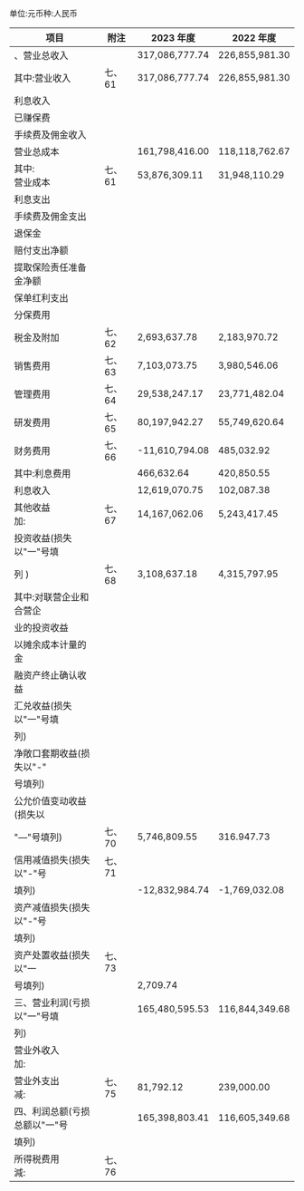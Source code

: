 单位:元币种:人民币

| 项目               | 附注       | 2023 年度        | 2022 年度        |
|------------------|----------|----------------|----------------|
| 、营业总收入           |          | 317,086,777.74 | 226,855,981.30 |
| 其中:营业收入          | 七、61     | 317,086,777.74 | 226,855,981.30 |
| 利息收入             |          |                |                |
| 已赚保费             |          |                |                |
| 手续费及佣金收入         |          |                |                |
| 营业总成本            |          | 161,798,416.00 | 118,118,762.67 |
| 其中:<br>营业成本      | 七、61     | 53,876,309.11  | 31,948,110.29  |
| 利息支出             |          |                |                |
| 手续费及佣金支出         |          |                |                |
| 退保金              |          |                |                |
| 赔付支出净额           |          |                |                |
| 提取保险责任准备金净额      |          |                |                |
| 保单红利支出           |          |                |                |
| 分保费用             |          |                |                |
| 税金及附加            | 七、62     | 2,693,637.78   | 2,183,970.72   |
| 销售费用             | 七、63     | 7,103,073.75   | 3,980,546.06   |
| 管理费用             | 七、64     | 29,538,247.17  | 23,771,482.04  |
| 研发费用             | 七、65     | 80,197,942.27  | 55,749,620.64  |
| 财务费用             | 七、<br>66 | -11,610,794.08 | 485,032.92     |
| 其中:利息费用          |          | 466,632.64     | 420,850.55     |
| 利息收入             |          | 12,619,070.75  | 102,087.38     |
| 其他收益<br>加:       | 七、67     | 14,167,062.06  | 5,243,417.45   |
| 投资收益(损失以"一"号填    |          |                |                |
| 列 )              | 七、68     | 3,108,637.18   | 4,315,797.95   |
| 其中:对联营企业和合营企     |          |                |                |
| 业的投资收益           |          |                |                |
| 以摊余成本计量的金        |          |                |                |
| 融资产终止确认收益        |          |                |                |
| 汇兑收益(损失以"一"号填    |          |                |                |
| 列)               |          |                |                |
| 净敞口套期收益(损失以"-"   |          |                |                |
| 号填列)             |          |                |                |
| 公允价值变动收益(损失以     |          |                |                |
| "—"号填列)          | 七、70     | 5,746,809.55   | 316.947.73     |
| 信用减值损失(损失以"-"号   | 七、71     |                |                |
| 填列)              |          | -12,832,984.74 | -1,769,032.08  |
| 资产减值损失(损失以"-"号   |          |                |                |
| 填列)              |          |                |                |
| 资产处置收益(损失以"一     | 七、73     |                |                |
| 号填列)             |          | 2,709.74       |                |
| 三、营业利润(亏损以"一"号填  |          | 165,480,595.53 | 116,844,349.68 |
| 列)               |          |                |                |
| 营业外收入<br>加:      |          |                |                |
| 营业外支出<br>减:      | 七、75     | 81,792.12      | 239,000.00     |
| 四、利润总额(亏损总额以"一"号 |          | 165,398,803.41 | 116,605,349.68 |
| 填列)              |          |                |                |
| 所得税费用<br>減:      | 七、76     |                |                |